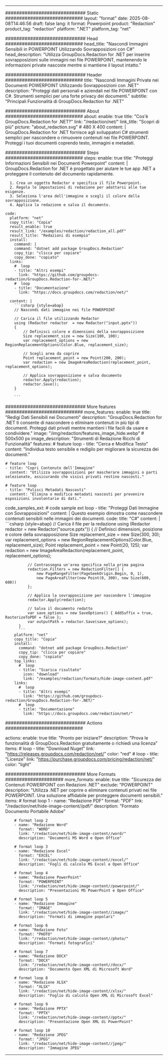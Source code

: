 
---
############################# Static ############################
layout: "format"
date:  2025-08-08T14:46:56
draft: false
lang: it
format: Powerpoint
product: "Redaction"
product_tag: "redaction"
platform: ".NET"
platform_tag: "net"

############################# Head ############################
head_title: "Nascondi Immagini Sensibili in POWERPOINT Utilizzando Sovrapposizioni con C#"
head_description: "Utilizza GroupDocs.Redaction for .NET per inserire sovrapposizioni sulle immagini nei file POWERPOINT, mantenendo le informazioni private nascoste mentre si mantiene il layout intatto."

############################# Header ############################
title: "Nascondi Immagini Private nei Documenti POWERPOINT Utilizzando Sovrapposizioni con .NET" 
description: "Proteggi dati personali e aziendali nei file POWERPOINT con C#. Strumenti semplici per una forte privacy dei documenti."
subtitle: "Principali Funzionalità di GroupDocs.Redaction for .NET" 

############################# About ############################
about:
    enable: true
    title: "Cos'è GroupDocs.Redaction for .NET?"
    link: "/redaction/net/"
    link_title: "Scopri di più"
    picture: "about_redaction.svg" # 480 X 400
    content: |
       GroupDocs.Redaction for .NET fornisce agli sviluppatori C# strumenti semplici per nascondere o rimuovere contenuti nei file POWERPOINT. Proteggi i tuoi documenti coprendo testo, immagini e metadati.

############################# Steps ############################
steps:
    enable: true
    title: "Proteggi Informazioni Sensibili nei Documenti Powerpoint"
    content: |
      GroupDocs.Redaction for .NET è progettato per aiutare le tue app .NET a proteggere il contenuto del documento rapidamente.
      
      1. Crea un oggetto Redactor e specifica il file Powerpoint.
      2. Regola le impostazioni di redazione per adattarsi alle tue esigenze.
      3. Seleziona l'area dell'immagine e scegli il colore della sovrapposizione.
      4. Applica la redazione e salva il documento.
   
    code:
      platform: "net"
      copy_title: "Copia"
      result_enable: true
      result_link: "/examples/redaction/redaction_all.pdf"
      result_title: "Redazioni di esempio"
      install:
        command: |
        command: "dotnet add package GroupDocs.Redaction"
        copy_tip: "clicca per copiare"
        copy_done: "copiato"
      links:
        #  loop
        - title: "Altri esempi"
          link: "https://github.com/groupdocs-redaction/GroupDocs.Redaction-for-.NET/"
        #  loop
        - title: "Documentazione"
          link: "https://docs.groupdocs.com/redaction/net/"
          
      content: |
        ```csharp {style=abap}
        // Nascondi dati immagine nei file POWERPOINT

        // Carica il file utilizzando Redactor
        using (Redactor redactor  = new Redactor("input.pptx"))
        {
            // Definisci colore e dimensioni della sovrapposizione
            Size replacement_size = new Size(100, 100);
            var replacement_options = new RegionReplacementOptions(Color.Blue, replacement_size);

            // Scegli area da coprire
            Point replacement_point = new Point(200, 200);
            var redaction = new ImageAreaRedaction(replacement_point, replacement_options);
            
            // Applica sovrapposizione e salva documento
            redactor.Apply(redaction);
            redactor.Save();
        }
        
        ```            


############################# More features ############################
more_features:
  enable: true
  title: "Redigi Dati Sensibili nei Documenti"
  description: "GroupDocs.Redaction for .NET ti consente di nascondere o eliminare contenuti in più tipi di documenti. Proteggi dati privati mentre mantieni i file facili da usare e condividere."
  image: "/img/redaction/features_image_hide.webp" # 500x500 px
  image_description: "Strumenti di Redazione Ricchi di Funzionalità"
  features:
    # feature loop
    - title: "Cerca e Modifica Testo"
      content: "Individua testo sensibile e redigilo per migliorare la sicurezza dei documenti."

    # feature loop
    - title: "Copri Contenuto dell'Immagine"
      content: "Utilizza sovrapposizioni per mascherare immagini o parti selezionate, assicurando che visivi privati restino nascosti."

    # feature loop
    - title: "Pulisci Metadati Nascosti"
      content: "Elimina o modifica metadati nascosti per prevenire esposizioni involontarie di dati."
      
  code_samples_ext:
    # code sample ext loop
    - title: "Proteggi Dati Immagine con Sovrapposizioni"
      content: |
        Questo esempio dimostra come nascondere contenuti sensibili nelle immagini dei documenti.
      code:
        title: "C#"
        content: |
          ```csharp {style=abap}
          //  Carica il file per la redazione
          using (Redactor redactor  = new Redactor("source.pptx"))
          {
              // Definisci dimensioni, posizione e colore della sovrapposizione
              Size replacement_size = new Size(300, 30);
              var replacement_options = new RegionReplacementOptions(Color.Blue, replacement_size);
              Point replacement_point = new Point(20, 125);
              var redaction = new ImageAreaRedaction(replacement_point, replacement_options);
 
              // Contrassegna un'area specifica nella prima pagina
              redaction.Filters = new RedactionFilter[] {
                  new PageRangeFilter(PageSeekOrigin.Begin, 0, 1),
                  new PageAreaFilter(new Point(0, 300), new Size(600, 600))
              };

              // Applica la sovrapposizione per nascondere l'immagine
              redactor.Apply(redaction);

              // Salva il documento redatto
              var save_options = new SaveOptions() { AddSuffix = true, RasterizeToPDF = false };
              var outputPath = redactor.Save(save_options);
          }
          ```
        platform: "net"
        copy_title: "Copia"
        install:
          command: "dotnet add package GroupDocs.Redaction"
          copy_tip: "clicca per copiare"
          copy_done: "copiato"
        top_links:
          #  loop
          - title: "Scarica risultato"
            icon: "download"
            link: "/examples/redaction/formats/hide-image-content.pdf"
        links:
          #  loop
          - title: "Altri esempi"
            link: "https://github.com/groupdocs-redaction/GroupDocs.Redaction-for-.NET/"
          #  loop
          - title: "Documentazione"
            link: "https://docs.groupdocs.com/redaction/net/"


############################# Actions ############################

actions:
  enable: true
  title: "Pronto per iniziare?"
  description: "Prova le funzionalità di GroupDocs.Redaction gratuitamente o richiedi una licenza"
  items:
    #  loop
    - title: "Download Nuget"
      link: "https://releases.groupdocs.com/redaction/net/"
      color: "red"
        #  loop
    - title: "Licenze"
      link: "https://purchase.groupdocs.com/pricing/redaction/net/"
      color: "light"


############################# More Formats #####################
more_formats:
    enable: true
    title: "Sicurezza dei Contenuti POWERPOINT con Redazioni .NET"
    exclude: "POWERPOINT"
    description: "Utilizza .NET per coprire o eliminare contenuti privati nei file POWERPOINT. Una soluzione affidabile per proteggere documenti sensibili."
    items: 
        # format loop 1
        - name: "Redazione PDF"
          format: "PDF"
          link: "/redaction/net/hide-image-content//pdf/"
          description: "Formato Documento Portabile Adobe"

        # format loop 2
        - name: "Redazione Word"
          format: "WORD"
          link: "/redaction/net/hide-image-content//word/"
          description: "Documenti MS Word e Open Office"
          
        # format loop 3
        - name: "Redazione Excel"
          format: "EXCEL"
          link: "/redaction/net/hide-image-content//excel/"
          description: "Fogli di calcolo MS Excel e Open Office"

        # format loop 4
        - name: "Redazione PowerPoint"
          format: "POWERPOINT"
          link: "/redaction/net/hide-image-content//powerpoint/"
          description: "Presentazioni MS PowerPoint e Open Office"

        # format loop 5
        - name: "Redazione Immagine"
          format: "IMAGE"
          link: "/redaction/net/hide-image-content//image/"
          description: "Formati di immagine popolari"

        # format loop 6
        - name: "Redazione Foto"
          format: "PHOTO"
          link: "/redaction/net/hide-image-content//photo/"
          description: "Formati fotografici"

        # format loop 7
        - name: "Redazione DOCX"
          format: "DOCX"
          link: "/redaction/net/hide-image-content//docx/"
          description: "Documento Open XML di Microsoft Word"
          
        # format loop 8
        - name: "Redazione XLSX"
          format: "XLSX"
          link: "/redaction/net/hide-image-content//xlsx/"
          description: "Foglio di calcolo Open XML di Microsoft Excel"
          
        # format loop 9
        - name: "Redazione PPTX"
          format: "PPTX"
          link: "/redaction/net/hide-image-content//pptx/"
          description: "Presentazione Open XML di PowerPoint"

        # format loop 10
        - name: "Redazione JPEG"
          format: "JPEG"
          link: "/redaction/net/hide-image-content//jpeg/"
          description: "Immagine JPEG"


---